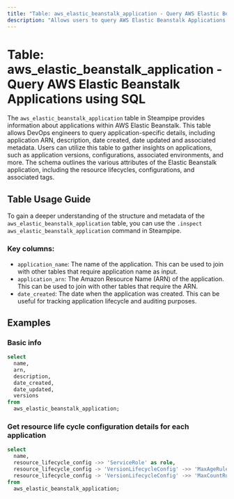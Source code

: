 ```yaml
---
title: "Table: aws_elastic_beanstalk_application - Query AWS Elastic Beanstalk Applications using SQL"
description: "Allows users to query AWS Elastic Beanstalk Applications to obtain details about their configurations, versions, environment, and other metadata."
---
```


# Table: aws_elastic_beanstalk_application - Query AWS Elastic Beanstalk Applications using SQL

The `aws_elastic_beanstalk_application` table in Steampipe provides information about applications within AWS Elastic Beanstalk. This table allows DevOps engineers to query application-specific details, including application ARN, description, date created, date updated and associated metadata. Users can utilize this table to gather insights on applications, such as application versions, configurations, associated environments, and more. The schema outlines the various attributes of the Elastic Beanstalk application, including the resource lifecycles, configurations, and associated tags.

## Table Usage Guide

To gain a deeper understanding of the structure and metadata of the `aws_elastic_beanstalk_application` table, you can use the `.inspect aws_elastic_beanstalk_application` command in Steampipe.

### Key columns:

- `application_name`: The name of the application. This can be used to join with other tables that require application name as input.
- `application_arn`: The Amazon Resource Name (ARN) of the application. This can be used to join with other tables that require the ARN.
- `date_created`: The date when the application was created. This can be useful for tracking application lifecycle and auditing purposes.

## Examples

### Basic info

```sql
select
  name,
  arn,
  description,
  date_created,
  date_updated,
  versions
from
  aws_elastic_beanstalk_application;
```


### Get resource life cycle configuration details for each application

```sql
select
  name,
  resource_lifecycle_config ->> 'ServiceRole' as role,
  resource_lifecycle_config -> 'VersionLifecycleConfig' ->> 'MaxAgeRule' as max_age_rule,
  resource_lifecycle_config -> 'VersionLifecycleConfig' ->> 'MaxCountRule' as max_count_rule
from
  aws_elastic_beanstalk_application;
```
